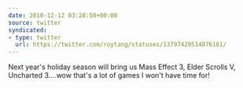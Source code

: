 ```yaml
---
date: 2010-12-12 03:28:58+00:00
source: twitter
syndicated:
- type: twitter
  url: https://twitter.com/roytang/statuses/13797429514076161/
---
```


Next year's holiday season will bring us Mass Effect 3, Elder Scrolls V, Uncharted 3....wow that's a lot of games I won't have time for!